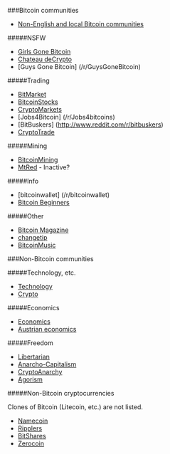 ###Bitcoin communities

* [Non-English and local Bitcoin communities](http://www.reddit.com/r/Bitcoin/wiki/local_communities)

#####NSFW

* [Girls Gone Bitcoin](/r/GirlsGoneBitcoin)
* [Chateau deCrypto](http://www.reddit.com/r/decrypto)
* [Guys Gone Bitcoin] (/r/GuysGoneBitcoin)

#####Trading

* [BitMarket](/r/bitmarket)
* [BitcoinStocks](/r/BitcoinStocks)
* [CryptoMarkets](/r/CryptoMarkets)
* [Jobs4Bitcoin] (/r/Jobs4bitcoins)
* [BitBuskers] (http://www.reddit.com/r/bitbuskers)
* [CryptoTrade](/r/CryptoTrade) 

#####Mining

* [BitcoinMining](/r/bitcoinmining)
* [MtRed](/r/mtred) - Inactive?

#####Info

* [bitcoinwallet] (/r/bitcoinwallet)
* [Bitcoin Beginners](/r/bitcoinbeginners)

#####Other

* [Bitcoin Magazine](/r/BitcoinMagazine)
* [changetip](/r/changetip)
* [BitcoinMusic](/r/bitcoinmusic)

###Non-Bitcoin communities

#####Technology, etc.

* [Technology](/r/technology)
* [Crypto](/r/crypto)

#####Economics

* [Economics](/r/economics)
* [Austrian economics](/r/Austrian)

#####Freedom

* [Libertarian](http://www.reddit.com/r/libertarian)
* [Anarcho-Capitalism](/r/Anarcho_Capitalism)
* [CryptoAnarchy](/r/cryptoanarchy)
* [Agorism](/r/Agorism)

#####Non-Bitcoin cryptocurrencies

Clones of Bitcoin (Litecoin, etc.) are not listed.

* [Namecoin](/r/namecoin)
* [Ripplers](http://www.reddit.com/r/ripplers)
* [BitShares](/r/BitShares)
* [Zerocoin](http://en.wikipedia.org/wiki/Zerocoin)
